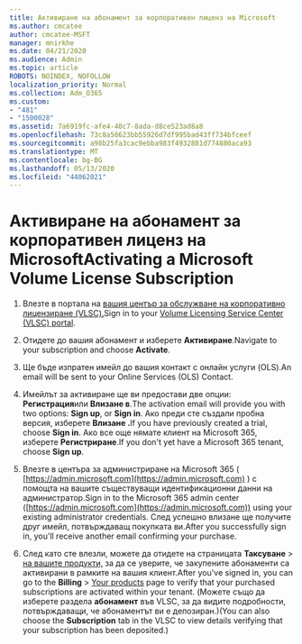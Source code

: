 ```yaml
---
title: Активиране на абонамент за корпоративен лиценз на Microsoft
ms.author: cmcatee
author: cmcatee-MSFT
manager: mnirkhe
ms.date: 04/21/2020
ms.audience: Admin
ms.topic: article
ROBOTS: NOINDEX, NOFOLLOW
localization_priority: Normal
ms.collection: Adm_O365
ms.custom:
- "481"
- "1500028"
ms.assetid: 7a6919fc-afe4-40c7-8ada-d8ce523ad8a8
ms.openlocfilehash: 73c8a56623bb55926d7df995bad43ff734bfceef
ms.sourcegitcommit: a98b25fa3cac9ebba983f4932881d774880aca93
ms.translationtype: MT
ms.contentlocale: bg-BG
ms.lasthandoff: 05/13/2020
ms.locfileid: "44062021"
---
```

# <a name="activating-a-microsoft-volume-license-subscription"></a><span data-ttu-id="28135-102">Активиране на абонамент за корпоративен лиценз на Microsoft</span><span class="sxs-lookup"><span data-stu-id="28135-102">Activating a Microsoft Volume License Subscription</span></span>

1. <span data-ttu-id="28135-103">Влезте в портала на [вашия център за обслужване на корпоративно лицензиране (VLSC).](https://go.microsoft.com/fwlink/p/?LinkId=329762)</span><span class="sxs-lookup"><span data-stu-id="28135-103">Sign in to your [Volume Licensing Service Center (VLSC) portal](https://go.microsoft.com/fwlink/p/?LinkId=329762).</span></span>

2. <span data-ttu-id="28135-104">Отидете до вашия абонамент и изберете **Активиране**.</span><span class="sxs-lookup"><span data-stu-id="28135-104">Navigate to your subscription and choose **Activate**.</span></span>

3. <span data-ttu-id="28135-105">Ще бъде изпратен имейл до вашия контакт с онлайн услуги (OLS).</span><span class="sxs-lookup"><span data-stu-id="28135-105">An email will be sent to your Online Services (OLS) Contact.</span></span>

4. <span data-ttu-id="28135-106">Имейлът за активиране ще ви предостави две опции: **Регистрация**или **Влизане в**.</span><span class="sxs-lookup"><span data-stu-id="28135-106">The activation email will provide you with two options: **Sign up**, or **Sign in**.</span></span> <span data-ttu-id="28135-107">Ако преди сте създали пробна версия, изберете **Влизане .**</span><span class="sxs-lookup"><span data-stu-id="28135-107">If you have previously created a trial, choose **Sign in**.</span></span> <span data-ttu-id="28135-108">Ако все още нямате клиент на Microsoft 365, изберете **Регистриране**.</span><span class="sxs-lookup"><span data-stu-id="28135-108">If you don't yet have a Microsoft 365 tenant, choose **Sign up**.</span></span>

5. <span data-ttu-id="28135-109">Влезте в центъра за администриране на Microsoft 365 ( [https://admin.microsoft.com](https://admin.microsoft.com) ) с помощта на вашите съществуващи идентификационни данни на администратор.</span><span class="sxs-lookup"><span data-stu-id="28135-109">Sign in to the Microsoft 365 admin center ([https://admin.microsoft.com](https://admin.microsoft.com)) using your existing administrator credentials.</span></span> <span data-ttu-id="28135-110">След успешно влизане ще получите друг имейл, потвърждаващ покупката ви.</span><span class="sxs-lookup"><span data-stu-id="28135-110">After you successfully sign in, you'll receive another email confirming your purchase.</span></span>

6. <span data-ttu-id="28135-111">След като сте влезли, можете да отидете на страницата **Таксуване** \> [на вашите продукти,](https://go.microsoft.com/fwlink/p/?linkid=842054) за да се уверите, че закупените абонаменти са активирани в рамките на вашия клиент.</span><span class="sxs-lookup"><span data-stu-id="28135-111">After you've signed in, you can go to the **Billing** \> [Your products](https://go.microsoft.com/fwlink/p/?linkid=842054) page to verify that your purchased subscriptions are activated within your tenant.</span></span> <span data-ttu-id="28135-112">(Можете също да изберете раздела **абонамент** във VLSC, за да видите подробности, потвърждаващи, че абонаментът ви е депозиран.)</span><span class="sxs-lookup"><span data-stu-id="28135-112">(You can also choose the **Subscription** tab in the VLSC to view details verifying that your subscription has been deposited.)</span></span>
